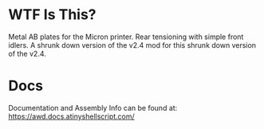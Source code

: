 # WTF Is This?

Metal AB plates for the Micron printer. Rear tensioning with simple front idlers. A shrunk down version of the v2.4 mod for this shrunk down version of the v2.4.

# Docs

Documentation and Assembly Info can be found at: https://awd.docs.atinyshellscript.com/
